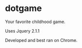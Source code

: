 dotgame
=======

Your favorite childhood game.

Uses Jquery 2.1.1

Developed and best ran on Chrome.
